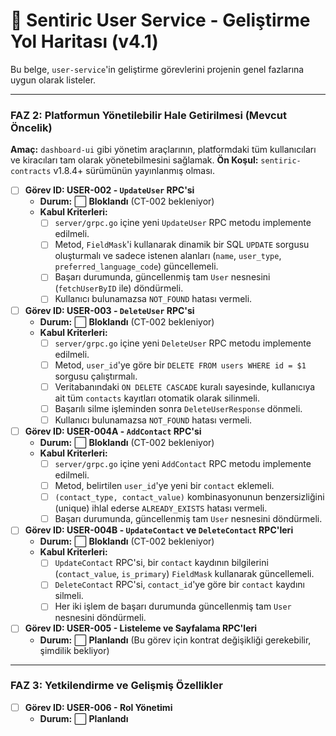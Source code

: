 # 👤 Sentiric User Service - Geliştirme Yol Haritası (v4.1)

Bu belge, `user-service`'in geliştirme görevlerini projenin genel fazlarına uygun olarak listeler.

---



### **FAZ 2: Platformun Yönetilebilir Hale Getirilmesi (Mevcut Öncelik)**

**Amaç:** `dashboard-ui` gibi yönetim araçlarının, platformdaki tüm kullanıcıları ve kiracıları tam olarak yönetebilmesini sağlamak.
**Ön Koşul:** `sentiric-contracts` v1.8.4+ sürümünün yayınlanmış olması.

-   [ ] **Görev ID: USER-002 - `UpdateUser` RPC'si**
    -   **Durum:** ⬜ **Bloklandı** (CT-002 bekleniyor)
    -   **Kabul Kriterleri:**
        -   [ ] `server/grpc.go` içine yeni `UpdateUser` RPC metodu implemente edilmeli.
        -   [ ] Metod, `FieldMask`'i kullanarak dinamik bir SQL `UPDATE` sorgusu oluşturmalı ve sadece istenen alanları (`name`, `user_type`, `preferred_language_code`) güncellemeli.
        -   [ ] Başarı durumunda, güncellenmiş tam `User` nesnesini (`fetchUserByID` ile) döndürmeli.
        -   [ ] Kullanıcı bulunamazsa `NOT_FOUND` hatası vermeli.

-   [ ] **Görev ID: USER-003 - `DeleteUser` RPC'si**
    -   **Durum:** ⬜ **Bloklandı** (CT-002 bekleniyor)
    -   **Kabul Kriterleri:**
        -   [ ] `server/grpc.go` içine yeni `DeleteUser` RPC metodu implemente edilmeli.
        -   [ ] Metod, `user_id`'ye göre bir `DELETE FROM users WHERE id = $1` sorgusu çalıştırmalı.
        -   [ ] Veritabanındaki `ON DELETE CASCADE` kuralı sayesinde, kullanıcıya ait tüm `contacts` kayıtları otomatik olarak silinmeli.
        -   [ ] Başarılı silme işleminden sonra `DeleteUserResponse` dönmeli.
        -   [ ] Kullanıcı bulunamazsa `NOT_FOUND` hatası vermeli.

-   [ ] **Görev ID: USER-004A - `AddContact` RPC'si**
    -   **Durum:** ⬜ **Bloklandı** (CT-002 bekleniyor)
    -   **Kabul Kriterleri:**
        -   [ ] `server/grpc.go` içine yeni `AddContact` RPC metodu implemente edilmeli.
        -   [ ] Metod, belirtilen `user_id`'ye yeni bir `contact` eklemeli.
        -   [ ] `(contact_type, contact_value)` kombinasyonunun benzersizliğini (unique) ihlal ederse `ALREADY_EXISTS` hatası vermeli.
        -   [ ] Başarı durumunda, güncellenmiş tam `User` nesnesini döndürmeli.

-   [ ] **Görev ID: USER-004B - `UpdateContact` ve `DeleteContact` RPC'leri**
    -   **Durum:** ⬜ **Bloklandı** (CT-002 bekleniyor)
    -   **Kabul Kriterleri:**
        -   [ ] `UpdateContact` RPC'si, bir `contact` kaydının bilgilerini (`contact_value`, `is_primary`) `FieldMask` kullanarak güncellemeli.
        -   [ ] `DeleteContact` RPC'si, `contact_id`'ye göre bir `contact` kaydını silmeli.
        -   [ ] Her iki işlem de başarı durumunda güncellenmiş tam `User` nesnesini döndürmeli.

-   [ ] **Görev ID: USER-005 - Listeleme ve Sayfalama RPC'leri**
    -   **Durum:** ⬜ **Planlandı** (Bu görev için kontrat değişikliği gerekebilir, şimdilik bekliyor)

---

### **FAZ 3: Yetkilendirme ve Gelişmiş Özellikler**
-   [ ] **Görev ID: USER-006 - Rol Yönetimi**
    -   **Durum:** ⬜ **Planlandı**